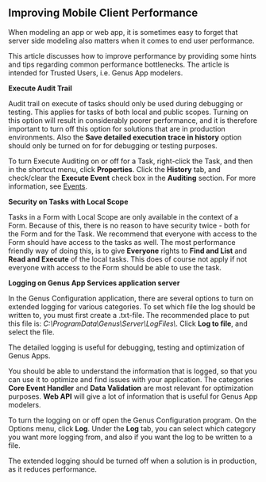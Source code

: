 ## Improving Mobile Client Performance

When modeling an app or web app, it is sometimes easy to forget that server side modeling also matters when it comes to end user performance.

This article discusses how to improve performance by providing some hints and tips regarding common performance bottlenecks. The article is intended for Trusted Users, i.e. Genus App modelers.  

**Execute Audit Trail**

Audit trail on execute of tasks should only be used during debugging or testing. This applies for tasks of both local and public scopes. Turning on this option will result in considerably poorer performance, and it is therefore important to turn off this option for solutions that are in production environments. Also the **Save detailed execution trace in history** option should only be turned on for for debugging or testing purposes.

To turn Execute Auditing on or off for a Task, right-click the Task, and then in the shortcut menu, click **Properties**. Click the **History** tab, and check/clear the **Execute Event** check box in the **Auditing** section. For more information, see [Events](../defining-the-application-model/object-class/modify-an-object--or-identifier-domain/events.md).

**Security on Tasks with Local Scope**  

Tasks in a Form with Local Scope are only available in the context of a Form. Because of this, there is no reason to have security twice - both for the Form and for the Task. We recommend that everyone with access to the Form should have access to the tasks as well. The most performance friendly way of doing this, is to give **Everyone** rights to **Find and List** and **Read and Execute** of the local tasks. This does of course not apply if not everyone with access to the Form should be able to use the task.  

**Logging on Genus App Services application server**

In the Genus Configuration application, there are several options to turn on extended logging for various categories. To set which file the log should be written to, you must first create a .txt-file. The recommended place to put this file is: *C:\\ProgramData\\Genus\\Server\\LogFiles\\*. Click **Log to file**, and select the file.

The detailed logging is useful for debugging, testing and optimization of Genus Apps.

You should be able to understand the information that is logged, so that you can use it to optimize and find issues with your application. The categories **Core Event Handler** and **Data Validation** are most relevant for optimization purposes. **Web API** will give a lot of information that is useful for Genus App modelers.

To turn the logging on or off open the Genus Configuration program. On the Options menu, click **Log**. Under the **Log** tab, you can select which category you want more logging from, and also if you want the log to be written to a file.

The extended logging should be turned off when a solution is in production, as it reduces performance.
